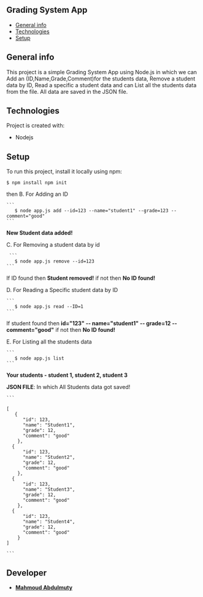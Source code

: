 ## Grading System App
* [General info](#general-info)
* [Technologies](#technologies)
* [Setup](#setup)

## General info
This project is a simple Grading System App using Node.js in which we can Add an (ID,Name,Grade,Comment)for the students data, Remove a student data by ID, Read a specific a student data and can List all the students data from the file. All data are saved in the JSON file.
	
## Technologies
Project is created with:
* Nodejs
	
## Setup
To run this project, install it locally using npm:

```
$ npm install npm init
```
then
 B. For Adding an ID  
 
    ```
       $ node app.js add --id=123 --name="student1" --grade=123 --comment="good" 
    ```     
      
   **New Student data added!**  
            
 C. For Removing a student data by id  
 
     ```    
       $ node app.js remove --id=123
    ```
    
   If ID found then **Student removed!** if not then **No ID found!** 
         
 D. For Reading a Specific student data by ID  
 
    ``` 
       $ node app.js read --ID=1 
    ```  
    
   If student found then **id="123" -- name="student1" -- grade=12 -- comment="good"** if not then **No ID found!**
            
  E. For Listing all the students data 
  
    ``` 
       $ node app.js list 
    ```   
    
   **Your students - student 1, student 2, student 3** 
    
   **JSON FILE**: In which All Students data got saved!
   
    ```
    
    [
       {
          "id": 123,
          "name": "Student1",
          "grade": 12,
          "comment": "good"
        },
      {
          "id": 123,
          "name": "Student2",
          "grade": 12,
          "comment": "good"
        },
      {
          "id": 123,
          "name": "Student3",
          "grade": 12,
          "comment": "good"
        },
      {
          "id": 123,
          "name": "Student4",
          "grade": 12,
          "comment": "good"
        }
    ]
    
    ```
## Developer 
* **[Mahmoud Abdulmuty](https://www.linkedin.com/in/mahmoud-abdulmuty/)**
